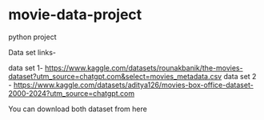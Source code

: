 # movie-data-project
python project 

Data set links-

 data set 1- https://www.kaggle.com/datasets/rounakbanik/the-movies-dataset?utm_source=chatgpt.com&select=movies_metadata.csv
 data set 2 - https://www.kaggle.com/datasets/aditya126/movies-box-office-dataset-2000-2024?utm_source=chatgpt.com

You can download both dataset from here
